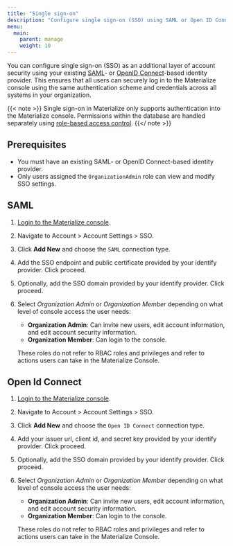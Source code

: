 ```yaml
---
title: "Single sign-on"
description: "Configure single sign-on (SSO) using SAML or Open ID Connect as an additional layer of account security."
menu:
  main:
    parent: manage
    weight: 10
---
```


You can configure single sign-on (SSO) as an additional layer of account security using your existing [SAML](https://auth0.com/blog/how-saml-authentication-works/)- or [OpenID Connect](https://auth0.com/intro-to-iam/what-is-openid-connect-oidc)-based identity provider. This ensures that all users can securely log in to the Materialize console using the same authentication scheme and credentials across all systems in your organization.

{{< note >}}
Single sign-on in Materialize only supports authentication into the Materialize console. Permissions within the database are handled separately using [role-based access control](/manage/access-control/).
{{</ note >}}

## Prerequisites

* You must have an existing SAML- or OpenID Connect-based identity provider.
* Only users assigned the `OrganizationAdmin` role can view and modify SSO settings.

## SAML

1. [Login to the Materialize console](https://console.materialize.com/).

1. Navigate to Account > Account Settings > SSO.

1. Click **Add New** and choose the `SAML` connection type. 

1. Add the SSO endpoint and public certificate provided by your identify provider. Click proceed.

1. Optionally, add the SSO domain provided by your identify provider. Click proceed.

1. Select *Organization Admin* or *Organization Member* depending on what level of console access the user needs:

    - **Organization Admin**: Can invite new users, edit account information,
    and edit account security information.
    - **Organization Member**: Can login to the console.

    These roles do not refer to RBAC roles and privileges and refer to
    actions users can take in the Materialize Console.

## Open Id Connect

1. [Login to the Materialize console](https://console.materialize.com/).

1. Navigate to Account > Account Settings > SSO.

1. Click **Add New** and choose the `Open ID Connect` connection type. 

1. Add your issuer url, client id, and secret key provided by your identify provider. Click proceed.

1. Optionally, add the SSO domain provided by your identify provider. Click proceed.

1. Select *Organization Admin* or *Organization Member* depending on what level of console access the user needs:

    - **Organization Admin**: Can invite new users, edit account information,
    and edit account security information.
    - **Organization Member**: Can login to the console.

    These roles do not refer to RBAC roles and privileges and refer to
    actions users can take in the Materialize Console.
